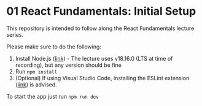# 01 React Fundamentals: Initial Setup

This repository is intended to follow along the React Fundamentals lecture series.

Please make sure to do the following:
1. Install Node.js ([link](https://nodejs.org/en)) - The lecture uses v18.16.0 (LTS at time of recording), but any version should be fine
2. Run `npm install`
3. (Optional) If using Visual Studio Code, installing the ESLint extension ([link](https://marketplace.visualstudio.com/items?itemName=dbaeumer.vscode-eslint)) is advised.

To start the app just run `npm run dev`
